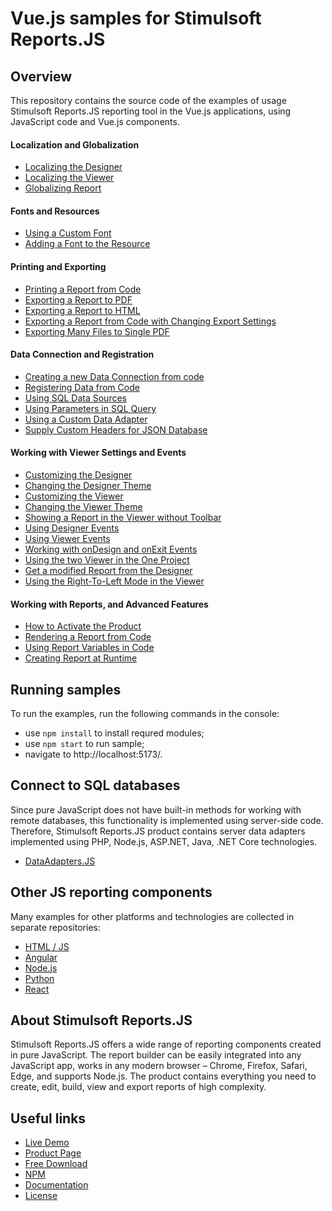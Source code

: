 # Vue.js samples for Stimulsoft Reports.JS

## Overview
This repository contains the source code of the examples of usage Stimulsoft Reports.JS reporting tool in the Vue.js applications, using JavaScript code and Vue.js components.

#### Localization and Globalization
* [Localizing the Designer](https://github.com/stimulsoft/Samples-Reports.JS-for-Vue.js/blob/main/src/Localization%20and%20Globalization/Localizing%20the%20Designer.vue)
* [Localizing the Viewer](https://github.com/stimulsoft/Samples-Reports.JS-for-Vue.js/blob/main/src/Localization%20and%20Globalization/Localizing%20the%20Viewer.vue)
* [Globalizing Report](https://github.com/stimulsoft/Samples-Reports.JS-for-Vue.js/blob/main/src/Localization%20and%20Globalization/Globalizing%20Report.vue)

#### Fonts and Resources
* [Using a Custom Font](https://github.com/stimulsoft/Samples-Reports.JS-for-Vue.js/blob/main/src/Fonts%20and%20Resources/Using%20a%20Custom%20Font.vue)
* [Adding a Font to the Resource](https://github.com/stimulsoft/Samples-Reports.JS-for-Vue.js/blob/main/src/Fonts%20and%20Resources/Adding%20a%20Font%20to%20the%20Resource.vue)

#### Printing and Exporting
* [Printing a Report from Code](https://github.com/stimulsoft/Samples-Reports.JS-for-Vue.js/blob/main/src/Printing%20and%20Exporting/Printing%20the%20Report%20from%20Code.vue)
* [Exporting a Report to PDF](https://github.com/stimulsoft/Samples-Reports.JS-for-Vue.js/blob/main/src/Printing%20and%20Exporting/Exporting%20a%20Report%20to%20PDF.vue)
* [Exporting a Report to HTML](https://github.com/stimulsoft/Samples-Reports.JS-for-Vue.js/blob/main/src/Printing%20and%20Exporting/Exporting%20a%20Report%20to%20HTML.vue)
* [Exporting a Report from Code with Changing Export Settings](https://github.com/stimulsoft/Samples-Reports.JS-for-Vue.js/blob/main/src/Printing%20and%20Exporting/Exporting%20a%20Report%20from%20Code%20with%20Changing%20Export%20Settings.vue)
* [Exporting Many Files to Single PDF](https://github.com/stimulsoft/Samples-Reports.JS-for-Vue.js/blob/main/src/Printing%20and%20Exporting/Exporting%20Many%20Files%20to%20Single%20PDF.vue)

#### Data Connection and Registration
* [Creating a new Data Connection from code](https://github.com/stimulsoft/Samples-Reports.JS-for-Vue.js/blob/main/src/Data%20Connection%20and%20Registration/Creating%20a%20new%20Data%20Connection%20from%20code.vue)
* [Registering Data from Code](https://github.com/stimulsoft/Samples-Reports.JS-for-Vue.js/blob/main/src/Data%20Connection%20and%20Registration/Registering%20Data%20from%20Code.vue)
* [Using SQL Data Sources](https://github.com/stimulsoft/Samples-Reports.JS-for-Vue.js/blob/main/src/Data%20Connection%20and%20Registration/Using%20SQL%20Data%20Sources.vue)
* [Using Parameters in SQL Query](https://github.com/stimulsoft/Samples-Reports.JS-for-Vue.js/blob/main/src/Data%20Connection%20and%20Registration/Using%20Parameters%20in%20SQL%20Query.vue)
* [Using a Custom Data Adapter](https://github.com/stimulsoft/Samples-Reports.JS-for-Vue.js/blob/main/src/Data%20Connection%20and%20Registration/Using%20a%20Custom%20Data%20Adapter.vue)
* [Supply Custom Headers for JSON Database](https://github.com/stimulsoft/Samples-Reports.JS-for-Vue.js/blob/main/src/Data%20Connection%20and%20Registration/Supply%20Custom%20Headers%20for%20JSON%20Database.vue)

#### Working with Viewer Settings and Events
* [Customizing the Designer](https://github.com/stimulsoft/Samples-Reports.JS-for-Vue.js/blob/main/src/Working%20with%20Designer%20and%20Viewer%20Settings%20and%20Events/Customizing%20the%20Designer.vue)
* [Changing the Designer Theme](https://github.com/stimulsoft/Samples-Reports.JS-for-Vue.js/blob/main/src/Working%20with%20Designer%20and%20Viewer%20Settings%20and%20Events/Changing%20the%20Designer%20Theme.vue)
* [Customizing the Viewer](https://github.com/stimulsoft/Samples-Reports.JS-for-Vue.js/blob/main/src/Working%20with%20Designer%20and%20Viewer%20Settings%20and%20Events/Customizing%20the%20Viewer.vue) 
* [Changing the Viewer Theme](https://github.com/stimulsoft/Samples-Reports.JS-for-Vue.js/blob/main/src/Working%20with%20Designer%20and%20Viewer%20Settings%20and%20Events/Changing%20the%20Viewer%20Theme.vue)
* [Showing a Report in the Viewer without Toolbar](https://github.com/stimulsoft/Samples-Reports.JS-for-Vue.js/blob/main/src/Working%20with%20Designer%20and%20Viewer%20Settings%20and%20Events/Showing%20a%20Report%20in%20the%20Viewer%20without%20Toolbar.vue)
* [Using Designer Events](https://github.com/stimulsoft/Samples-Reports.JS-for-Vue.js/blob/main/src/Working%20with%20Designer%20and%20Viewer%20Settings%20and%20Events/Using%20Designer%20Events.vue)
* [Using Viewer Events](https://github.com/stimulsoft/Samples-Reports.JS-for-Vue.js/blob/main/src/Working%20with%20Designer%20and%20Viewer%20Settings%20and%20Events/Using%20Viewer%20Events.vue)
* [Working with onDesign and onExit Events](https://github.com/stimulsoft/Samples-Reports.JS-for-Vue.js/blob/main/src/Working%20with%20Designer%20and%20Viewer%20Settings%20and%20Events/Working%20with%20onDesign%20and%20onExit%20Events.vue)
* [Using the two Viewer in the One Project](https://github.com/stimulsoft/Samples-Reports.JS-for-Vue.js/blob/main/src/Working%20with%20Designer%20and%20Viewer%20Settings%20and%20Events/Using%20the%20two%20Viewer%20in%20the%20One%20Project.vue)
* [Get a modified Report from the Designer](https://github.com/stimulsoft/Samples-Reports.JS-for-Vue.js/blob/main/src/Working%20with%20Designer%20and%20Viewer%20Settings%20and%20Events/Get%20a%20modified%20Report%20from%20the%20Designer.vue)
* [Using the Right-To-Left Mode in the Viewer](https://github.com/stimulsoft/Samples-Reports.JS-for-Vue.js/blob/main/src/Working%20with%20Designer%20and%20Viewer%20Settings%20and%20Events/Using%20the%20Right-To-Left%20Mode%20in%20the%20Viewer.vue)

#### Working with Reports, and Advanced Features
* [How to Activate the Product](https://github.com/stimulsoft/Samples-Reports.JS-for-Vue.js/blob/main/src/Working%20with%20Reports%20and%20Advanced%20Features/How%20to%20Activate%20the%20Product.vue)
* [Rendering a Report from Code](https://github.com/stimulsoft/Samples-Reports.JS-for-Vue.js/blob/main/src/Working%20with%20Reports%20and%20Advanced%20Features/Rendering%20a%20Report%20from%20Code.vue)
* [Using Report Variables in Code](https://github.com/stimulsoft/Samples-Reports.JS-for-Vue.js/blob/main/src/Working%20with%20Reports%20and%20Advanced%20Features/Using%20Report%20Variables%20in%20Code.vue)
* [Creating Report at Runtime](https://github.com/stimulsoft/Samples-Reports.JS-for-Vue.js/blob/main/src/Working%20with%20Reports%20and%20Advanced%20Features/Creating%20Report%20at%20Runtime.vue)

## Running samples
To run the examples, run the following commands in the console:
* use `npm install` to install requred modules;
* use `npm start` to run sample;
* navigate to http://localhost:5173/.

## Connect to SQL databases
Since pure JavaScript does not have built-in methods for working with remote databases, this functionality is implemented using server-side code. Therefore, Stimulsoft Reports.JS product contains server data adapters implemented using PHP, Node.js, ASP.NET, Java, .NET Core technologies.
* [DataAdapters.JS](https://github.com/stimulsoft/DataAdapters.JS)

## Other JS reporting components
Many examples for other platforms and technologies are collected in separate repositories:
* [HTML / JS](https://github.com/stimulsoft/Samples-Reports.JS-for-HTML)
* [Angular](https://github.com/stimulsoft/Samples-Reports.JS-for-Angular)
* [Node.js](https://github.com/stimulsoft/Samples-Reports.JS-for-Node.js)
* [Python](https://github.com/stimulsoft/Samples-Reports.JS-for-Python)
* [React](https://github.com/stimulsoft/Samples-Reports.JS-for-React)

## About Stimulsoft Reports.JS
Stimulsoft Reports.JS offers a wide range of reporting components created in pure JavaScript. The report builder can be easily integrated into any JavaScript app, works in any modern browser – Chrome, Firefox, Safari, Edge, and supports Node.js. The product contains everything you need to create, edit, build, view and export reports of high complexity.

## Useful links
* [Live Demo](http://demo.stimulsoft.com/#Js)
* [Product Page](https://www.stimulsoft.com/en/products/reports-js)
* [Free Download](https://www.stimulsoft.com/en/downloads)
* [NPM](https://www.npmjs.com/package/stimulsoft-reports-js)
* [Documentation](https://www.stimulsoft.com/en/documentation/online/programming-manual/index.html?reports_js.htm)
* [License](LICENSE.md)
